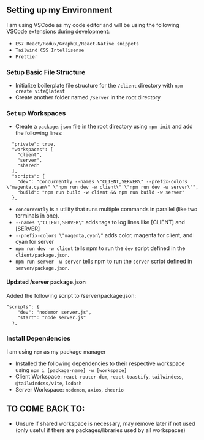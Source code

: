 ## Setting up my Environment

I am using VSCode as my code editor and will be using the following VSCode extensions during development:

- `ES7 React/Redux/GraphQL/React-Native snippets`
- `Tailwind CSS Intellisense`
- `Prettier`

### Setup Basic File Structure

- Initialize boilerplate file structure for the `/client` directory with `npm create vite@latest`
- Create another folder named `/server` in the root directory

### Set up Workspaces

- Create a `package.json` file in the root directory using `npm init` and add the following lines:

```
  "private": true,
  "workspaces": [
    "client",
    "server",
    "shared"
  ],
  "scripts": {
    "dev": "concurrently --names \"CLIENT,SERVER\" --prefix-colors \"magenta,cyan\" \"npm run dev -w client\" \"npm run dev -w server\"",
    "build": "npm run build -w client && npm run build -w server"
  },

```

- `concurrently` is a utility that runs multiple commands in parallel (like two terminals in one).
- `--names \"CLIENT,SERVER\"` adds tags to log lines like [CLIENT] and [SERVER]
- `--prefix-colors \"magenta,cyan\"` adds color, magenta for client, and cyan for server
- `npm run dev -w client` tells npm to run the `dev` script defined in the `client/package.json`.
- `npm run server -w server` tells npm to run the `server` script defined in `server/package.json`.

#### Updated /server package.json

Added the following script to /server/package.json:

```
"scripts": {
    "dev": "nodemon server.js",
    "start": "node server.js"
  },
```

### Install Dependencies

I am using `npm` as my package manager

- Installed the following dependencies to their respective workspace using `npm i [package-name] -w [workspace]`
- Client Workspace: `react-router-dom`, `react-toastify`, `tailwindcss`, `@tailwindcss/vite`, `lodash`
- Server Workspace: `nodemon`, `axios`, `cheerio`

## TO COME BACK TO:

- Unsure if shared workspace is necessary, may remove later if not used (only useful if there are packages/libraries used by all workspaces)
